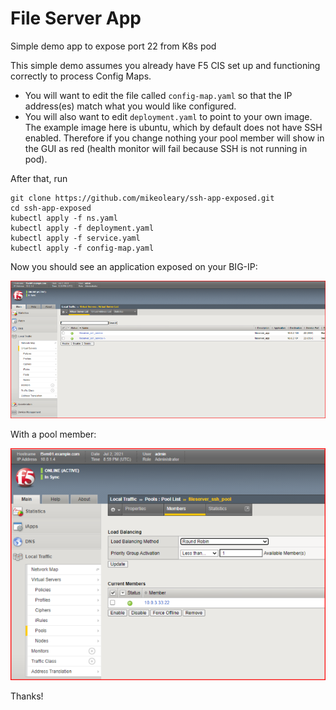 # File Server App
Simple demo app to expose port 22 from K8s pod

This simple demo assumes you already have F5 CIS set up and functioning correctly to process Config Maps. 

* You will want to edit the file called ```config-map.yaml``` so that the IP address(es) match what you would like configured.
* You will also want to edit ```deployment.yaml``` to point to your own image. The example image here is ubuntu, which by default does not have SSH enabled. Therefore if you change nothing your pool member will show in the GUI as red (health monitor will fail because SSH is not running in pod).

After that, run
````
git clone https://github.com/mikeoleary/ssh-app-exposed.git
cd ssh-app-exposed
kubectl apply -f ns.yaml
kubectl apply -f deployment.yaml
kubectl apply -f service.yaml
kubectl apply -f config-map.yaml
````

Now you should see an application exposed on your BIG-IP:

![Image](images/virtual-servers.PNG)

With a pool member:

![Image2](images/pool-members.PNG)

Thanks!
